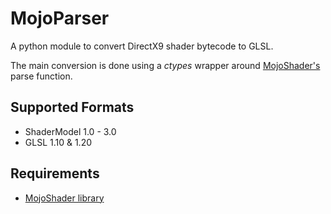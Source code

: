 # MojoParser

A python module to convert DirectX9 shader bytecode to GLSL. 

The main conversion is done using a *ctypes* wrapper around [MojoShader's](https://icculus.org/mojoshader/) parse function.

## Supported Formats
- ShaderModel 1.0 - 3.0
- GLSL 1.10 & 1.20

## Requirements
- [MojoShader library](https://icculus.org/mojoshader/)

